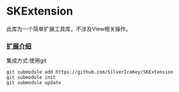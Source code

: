 # SKExtension
此库为一个简单扩展工具库，不涉及View相关操作。  
### [扩展介绍](https://github.com/SilverIceKey/SKExtension/wiki/%E6%89%A9%E5%B1%95%E4%BB%8B%E7%BB%8D)  
  
集成方式:使用git
```
git submodule add https://github.com/SilverIceKey/SKExtension
git submodule init 
git submodule update
```